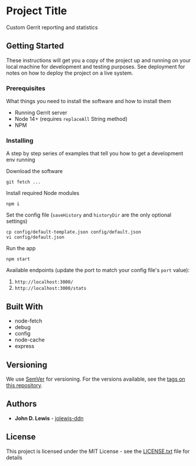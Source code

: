 # Project Title

Custom Gerrit reporting and statistics

## Getting Started

These instructions will get you a copy of the project up and running on your local machine for development and testing purposes. See deployment for notes on how to deploy the project on a live system.

### Prerequisites

What things you need to install the software and how to install them

* Running Gerrit server
* Node 14+ (requires `replaceAll` String method)
* NPM

### Installing

A step by step series of examples that tell you how to get a development env running

Download the software

```
git fetch ...
```

Install required Node modules

```
npm i
```

Set the config file (`saveHistory` and `historyDir` are the only optional settings)

```
cp config/default-template.json config/default.json
vi config/default.json
```

Run the app

```
npm start
```

Available endpoints (update the port to match your config file's `port` value):

1. `http://localhost:3000/`
1. `http://localhost:3000/stats`

## Built With

* node-fetch
* debug
* config
* node-cache
* express

## Versioning

We use [SemVer](http://semver.org/) for versioning. For the versions available, see the [tags on this repository](https://github.com/your/project/tags). 

## Authors

* **John D. Lewis** - [jolewis-ddn](https://github.com/jolewis-ddn)

## License

This project is licensed under the MIT License - see the [LICENSE.txt](LICENSE.txt) file for details
